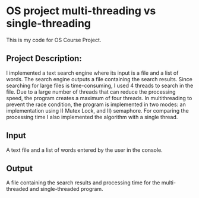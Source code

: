 # OS project multi-threading vs single-threading

This is my code for OS Course Project. 


## Project Description: 
I implemented a text search engine where its input is a file and a list of words. The search engine outputs a file containing the search results.  Since searching for large files is time-consuming, I used 4 threads to search in the file. Due to a large number of threads that can reduce the processing speed, the program creates a maximum of four threads. In multithreading to prevent the race condition, the program is implemented in two modes:  an implementation using I) Mutex Lock, and II) semaphore. For comparing the processing time I also implemented the algorithm with a single thread.


## Input

A text file and a list of words entered by the user in the console.


## Output

A file containing the search results and processing time for the multi-threaded and single-threaded program.

